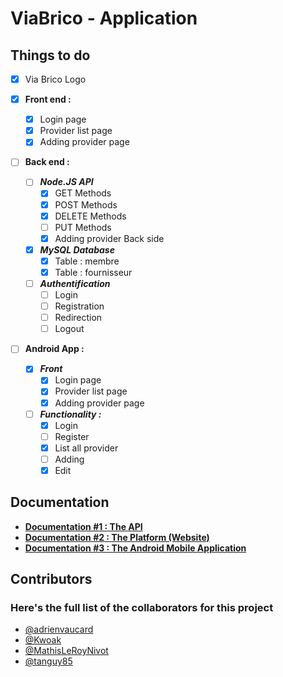 # ViaBrico - Application

## Things to do
- [x] Via Brico Logo

- [x] **Front end :**
	- [x] Login page
	- [x] Provider list page
	- [x] Adding provider page 

- [ ] **Back end :**
	- [ ] ***Node.JS API***
		- [x] GET Methods
		- [x] POST Methods
		- [x] DELETE Methods
		- [ ] PUT Methods
		- [x] Adding provider Back side
	- [x] ***MySQL Database***
		- [x] Table : membre
		- [x] Table : fournisseur
	- [ ] ***Authentification***
		- [ ] Login 
		- [ ] Registration
		- [ ] Redirection
		- [ ] Logout

- [ ] **Android App :**
	- [x] ***Front***
		- [x] Login page
		- [x] Provider list page
		- [x] Adding provider page
	- [ ] ***Functionality :***
		- [x] Login
		- [ ] Register
		- [x] List all provider
		- [ ] Adding
		- [x] Edit 

## Documentation
- [**Documentation #1 : The API**](https://github.com/MathisLeRoyNivot/ViaBrico_App/blob/master/API/README.md "Go to the API's documentation")
- [**Documentation #2 : The Platform (Website)**](https://github.com/MathisLeRoyNivot/ViaBrico_App/blob/master/Site%20Web/README.md "Go to the website's documentation")
- [**Documentation #3 : The Android Mobile Application**](https://github.com/MathisLeRoyNivot/ViaBrico_App/blob/master/APP/README.md "Go to the Android Application's documentation")

## Contributors 
### Here's the full list of the collaborators for this project
- [@adrienvaucard](https://github.com/adrienvaucard "Go to @adrienvaucard's Github")
- [@Kwoak](https://github.com/Kwoak "Go to @Kwoak's Github")
- [@MathisLeRoyNivot](https://github.com/MathisLeRoyNivot "Go to @MathisLeRoyNivot's Github")
- [@tanguy85](https://github.com/tanguy85 "Go to @tanguy85's Github")
